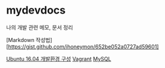 # mydevdocs
나의 개발 관련 메모, 문서 정리

[Markdown 작성법][https://gist.github.com/ihoneymon/652be052a0727ad59601]

[Ubuntu 16.04 개발환경 구성](./Setup_Dev_Env_Ubuntu1604.md)
[Vagrant](./Vagrant.md)
[MySQL](./MySQL)




